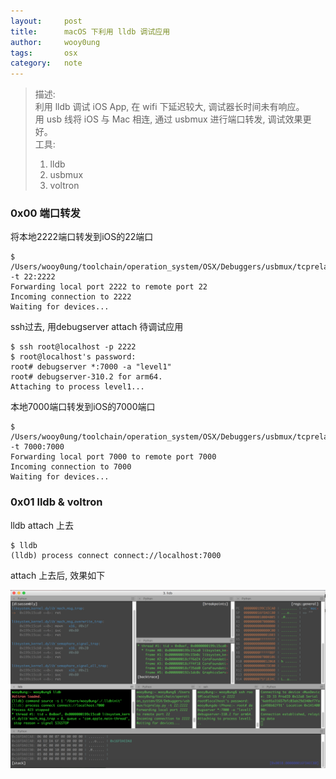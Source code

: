 ```yaml
---
layout:     post
title:      macOS 下利用 lldb 调试应用
author:     wooy0ung
tags: 		osx
category:  	note
---
```



>描述:  
>利用 lldb 调试 iOS App, 在 wifi 下延迟较大, 调试器长时间未有响应。  
>用 usb 线将 iOS 与 Mac 相连, 通过 usbmux 进行端口转发, 调试效果更好。  
>工具:  
>1. lldb  
>2. usbmux  
>3. voltron  
<!-- more -->


### 0x00 端口转发

将本地2222端口转发到iOS的22端口

```
$ /Users/wooy0ung/toolchain/operation_system/OSX/Debuggers/usbmux/tcprelay.py -t 22:2222
Forwarding local port 2222 to remote port 22
Incoming connection to 2222
Waiting for devices...
```

ssh过去, 用debugserver attach 待调试应用

```
$ ssh root@localhost -p 2222
$ root@localhost's password:
root# debugserver *:7000 -a "level1"
root# debugserver-310.2 for arm64.
Attaching to process level1...
```

本地7000端口转发到iOS的7000端口

```
$ /Users/wooy0ung/toolchain/operation_system/OSX/Debuggers/usbmux/tcprelay.py -t 7000:7000
Forwarding local port 7000 to remote port 7000
Incoming connection to 7000
Waiting for devices...
```


### 0x01 lldb & voltron

lldb attach 上去

```
$ lldb
(lldb) process connect connect://localhost:7000
```

attach 上去后, 效果如下

![](/assets/img/note/2017-08-31-osx-lldb-app/0x00.png)